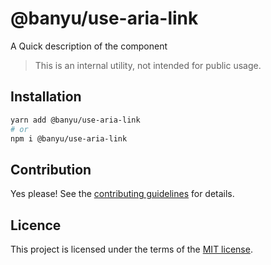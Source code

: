 # @banyu/use-aria-link

A Quick description of the component

> This is an internal utility, not intended for public usage.

## Installation

```sh
yarn add @banyu/use-aria-link
# or
npm i @banyu/use-aria-link
```

## Contribution

Yes please! See the
[contributing guidelines](https://github.com/muhamien/jala-design/blob/master/CONTRIBUTING.md)
for details.

## Licence

This project is licensed under the terms of the
[MIT license](https://github.com/muhamien/jala-design/blob/master/LICENSE).
